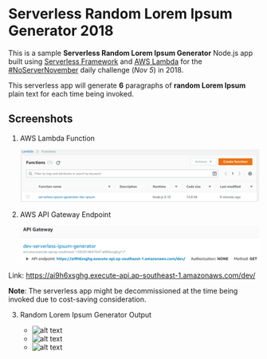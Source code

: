 # Serverless Random Lorem Ipsum Generator 2018

This is a sample **Serverless Random Lorem Ipsum Generator** Node.js app built using [Serverless Framework](https://serverless.com/framework/) and [AWS Lambda](https://aws.amazon.com/lambda/) for the [#NoServerNovember](https://serverless.com/blog/no-server-november-challenge) daily challenge (*Nov 5*) in 2018.

This serverless app will generate **6** paragraphs of **random Lorem Ipsum** plain text for each time being invoked.

## Screenshots

1. AWS Lambda Function


    ![alt text](https://github.com/juvchan/aws-serverless-loremipsum-generator-2018/raw/master/images/AWS_Lambda_ServerlessIpsum_Function.png "AWS Lambda Function")


2. AWS API Gateway Endpoint


    ![alt text](https://github.com/juvchan/aws-serverless-loremipsum-generator-2018/raw/master/images/AWS_APIGatewayEndpoint.png "AWS API Gateway Endpoint")


Link: https://ai9h6xsghg.execute-api.ap-southeast-1.amazonaws.com/dev/


**Note**: The serverless app might be decommissioned at the time being invoked due to cost-saving consideration.


3. Random Lorem Ipsum Generator Output


    * ![alt text](https://github.com/juvchan/aws-serverless-loremipsum-generator-2018/raw/master/images/RandomLoremIpsumScreenshot_1 "Sample Output 1")
    * ![alt text](https://github.com/juvchan/aws-serverless-loremipsum-generator-2018/raw/master/images/RandomLoremIpsumScreenshot_2 "Sample Output 2")
    * ![alt text](https://github.com/juvchan/aws-serverless-loremipsum-generator-2018/raw/master/images/RandomLoremIpsumScreenshot_3 "Sample Output 3")